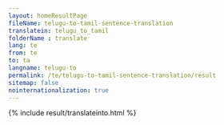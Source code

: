 ```yaml
---
layout: homeResultPage
fileName: telugu-to-tamil-sentence-translation
translatein: telugu_to_tamil
folderName : translate
lang: te
from: te
to: ta
langname: telugu-to
permalink: /te/telugu-to-tamil-sentence-translation/result
sitemap: false
nointernationalization: true
---
```

{% include result/translateinto.html %}

<script src="/js/result/translation.js" data-foldername="{{page.folderName}}" data-lang="{{page.lang}}"></script>
